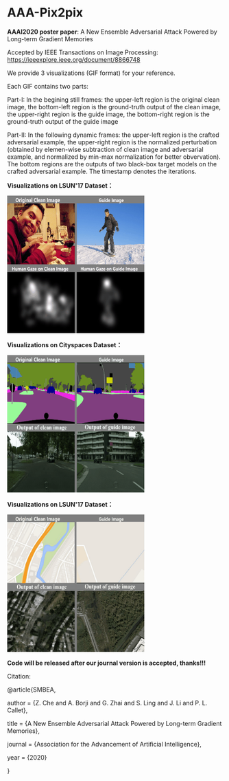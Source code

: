 # AAA-Pix2pix
**AAAI2020 poster paper**: A New Ensemble Adversarial Attack Powered by Long-term Gradient Memories


Accepted by IEEE Transactions on Image Processing: https://ieeexplore.ieee.org/document/8866748



We provide 3 visualizations (GIF format) for your reference.

Each GIF contains two parts:

Part-I: In the begining still frames: 
the upper-left region is the original clean image, the bottom-left region is the ground-truth output of the clean image, the upper-right region is the guide image, the bottom-right region is the ground-truth output of the guide image

Part-II: In the following dynamic frames: 
the upper-left region is the crafted adversarial example, the upper-right region is the normalized perturbation (obtained by elemen-wise subtraction of clean image and adversarial example, and normalized by min-max normalization for better obvervation).
The bottom regions are the outputs of two black-box target models on the crafted adversarial example.
The timestamp denotes the iterations.

**Visualizations on LSUN'17 Dataset：**

![image](https://github.com/CZHQuality/AAA-Pix2pix/blob/master/Visualizations/1_Our_Attack_LSUN17.gif)

**Visualizations on Cityspaces Dataset：**

![image](https://github.com/CZHQuality/AAA-Pix2pix/blob/master/Visualizations/2_Our_Attack_Cityspaces.gif)

**Visualizations on LSUN'17 Dataset：**

![image](https://github.com/CZHQuality/AAA-Pix2pix/blob/master/Visualizations/3_Our_Attack_Google.gif)


**Code will be released after our journal version is accepted, thanks!!!**

Citation:

@article{SMBEA,

author = {Z. Che and A. Borji and G. Zhai and S. Ling and J. Li and P. L. Callet},

title = {A New Ensemble Adversarial Attack Powered by Long-term Gradient Memories},

journal = {Association for the Advancement of Artificial Intelligence},

year = {2020}

}
